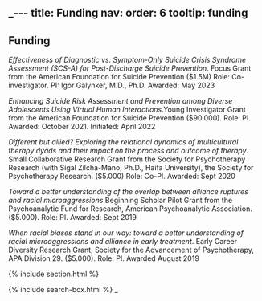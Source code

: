 _---
title: Funding
nav:
  order: 6
  tooltip: funding
---

## Funding


_Effectiveness of Diagnostic vs. Symptom-Only Suicide Crisis Syndrome Assessment (SCS-A) for Post-Discharge Suicide Prevention_. Focus Grant from the American Foundation for Suicide Prevention ($1.5M) Role: Co-investigator. PI: Igor Galynker, M.D., Ph.D. Awarded: May 2023
 
_Enhancing Suicide Risk Assessment and Prevention among Diverse Adolescents Using Virtual Human Interactions_.Young Investigator Grant from the American Foundation for Suicide Prevention ($90.000). Role: PI. Awarded: October 2021. Initiated: April 2022
 
_Different but allied? Exploring the relational dynamics of multicultural therapy dyads and their impact on the process and outcome of therapy_. Small Collaborative Research Grant from the Society for Psychotherapy Research (with Sigal Zilcha-Mano, Ph.D., Haifa University), the Society for Psychotherapy Research. ($5.000) Role: Co-PI. Awarded: Sept 2020
 
_Toward a better understanding of the overlap between alliance ruptures and racial microaggressions_.Beginning Scholar Pilot Grant from the Psychoanalytic Fund for Research, American Psychoanalytic Association. ($5.000). Role: PI. Awarded: Sept 2019
 
_When racial biases stand in our way: toward a better understanding of racial microaggressions and alliance in early treatment_. Early Career Diversity Research Grant, Society for the Advancement of Psychotherapy, APA Division 29. ($5.000). Role: PI. Awarded August 2019

{% include section.html %}

{% include search-box.html %}
_